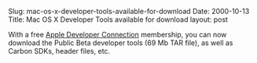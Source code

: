 Slug: mac-os-x-developer-tools-available-for-download
Date: 2000-10-13
Title: Mac OS X Developer Tools available for download
layout: post

With a free <a href="http://connect.apple.com/">Apple Developer Connection</a> membership, you can now download the Public Beta developer tools (69 Mb TAR file), as well as Carbon SDKs, header files, etc.
